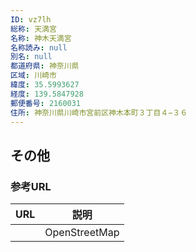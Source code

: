 ```yaml
---
ID: vz7lh
総称: 天満宮
名称: 神木天満宮
名称読み: null
別名: null
都道府県: 神奈川県
区域: 川崎市
緯度: 35.5993627
経度: 139.5847928
郵便番号: 2160031
住所: 神奈川県川崎市宮前区神木本町３丁目４−３６
---
```


## その他

### 参考URL

| URL | 説明          |
| --- | ------------- |
|     | OpenStreetMap |
